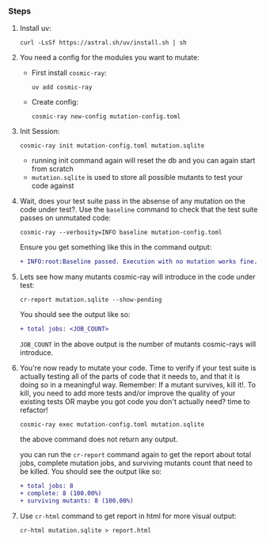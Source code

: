 ### Steps
1. Install uv:

    ```
    curl -LsSf https://astral.sh/uv/install.sh | sh
    ```

2. You need a config for the modules you want to mutate:
    
    - First install `cosmic-ray`:

        ```
        uv add cosmic-ray
        ```
    - Create config:
        ```
        cosmic-ray new-config mutation-config.toml
        ```

3. Init Session:
    ```
    cosmic-ray init mutation-config.toml mutation.sqlite
    ```
    - running init command again will reset the db and you can again start from scratch
    - `mutation.sqlite` is used to store all possible mutants to test your code against

4. Wait, does your test suite pass in the absense of any mutation on the code under test?. Use the `baseline` command to check that the test suite passes on unmutated code:
    ```
    cosmic-ray --verbosity=INFO baseline mutation-config.toml
    ```

    Ensure you get something like this in the command output:

    ```diff
    + INFO:root:Baseline passed. Execution with no mutation works fine.
    ```

5. Lets see how many mutants cosmic-ray will introduce in the code under test:
    ```
    cr-report mutation.sqlite --show-pending
    ```

    You should see the output like so:

    ```diff
    + total jobs: <JOB_COUNT>
    ```

    `JOB_COUNT` in the above output is the number of mutants cosmic-rays will introduce.

6. You're now ready to mutate your code. Time to verify if your test suite is actually testing all of the parts of code that it needs to, and that it is doing so in a meaningful way. Remember: If a mutant survives, kill it!. To kill, you need to add more tests and/or improve the quality of your existing tests OR maybe you got code you don't actually need? time to refactor!

    ```
    cosmic-ray exec mutation-config.toml mutation.sqlite
    ```
    the above command does not return any output.

    you can run the `cr-report` command again to get the report about total jobs, complete mutation jobs, and surviving mutants count that need to be killed. You should see the output like so:

    ```diff
    + total jobs: 8
    + complete: 8 (100.00%)
    + surviving mutants: 8 (100.00%)
    ```

7. Use `cr-html` command to get report in html for more visual output:
    ```
    cr-html mutation.sqlite > report.html
    ```
